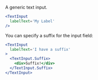 A generic text input.

```jsx
<TextInput
  labelText='My Label'
/>
```

You can specify a suffix for the input field:

```jsx
<TextInput
  labelText='I have a suffix'
>
  <TextInput.Suffix>
    <div>Suffix!</div>
  </TextInput.Suffix>
</TextInput>
```
